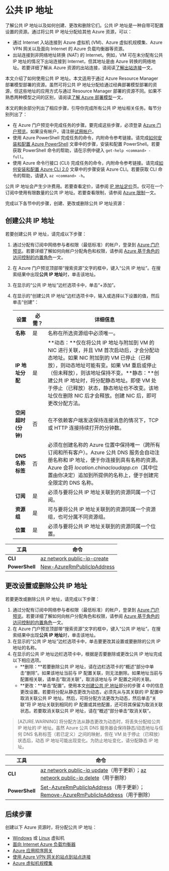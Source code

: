 <properties
    pageTitle="Azure 公共 IP 地址 | Azure"
    description="了解如何创建、修改和删除公共 IP 地址。"
    services="virtual-network"
    documentationcenter="na"
    author="jimdial"
    manager="timlt"
    editor=""
    tags="azure-resource-manager" />
<tags
    ms.assetid="bb71abaf-b2d9-4147-b607-38067a10caf6"
    ms.service="virtual-network"
    ms.devlang="na"
    ms.topic="article"
    ms.tgt_pltfrm="na"
    ms.workload="infrastructure-services"
    ms.date="03/14/2017"
    wacn.date="03/31/2017"
    ms.author="jdial" />  


# 公共 IP 地址

了解公共 IP 地址以及如何创建、更改和删除它们。公共 IP 地址是一种自带可配置设置的资源。通过将公共 IP 地址分配给其他 Azure 资源，可以：
- 通过 Internet 入站连接到 Azure 虚拟机 (VM)、Azure 虚拟机规模集、Azure VPN 网关以及面向 Internet 的 Azure 负载均衡器等资源。
- 出站连接到非网络地址转换 (NAT) 的 Internet。例如，VM 可在未分配有公共 IP 地址的情况下出站连接到 Internet，但其地址是由 Azure 转换的网络地址。若要详细了解从 Azure 资源的出站连接，请阅读[了解出站连接](/documentation/articles/load-balancer-outbound-connections/)一文。

本文介绍了如何使用公共 IP 地址。本文适用于通过 Azure Resource Manager 部署模型部署的资源。虽然可将公共 IP 地址分配给通过经典部署模型部署的资源，但这些地址的应用方式与通过 Resource Manager 部署的资源不同。如果不熟悉两种模型之间的区别，请阅读[了解 Azure 部署模型](/documentation/articles/resource-manager-deployment-model/)一文。

本文的剩余部分列出了相应步骤，引导你完成所有公共 IP 地址相关任务。每节分别列出了：
- 在 Azure 门户预览中完成任务的步骤。要完成这些步骤，必须登录 [Azure 门户预览](http://portal.azure.cn)。如果没有帐户，请注册[试用帐户](/pricing/1rmb-trial/)。
- 使用 Azure PowerShell 完成任务的命令，内附命令参考链接。请完成[如何安装和配置 Azure PowerShell](https://docs.microsoft.com/powershell/azureps-cmdlets-docs) 文章中的步骤，安装和配置 PowerShell。若要获取 PowerShell 命令的帮助，请在示例中键入 `get-help <command> -full`。
- 使用 Azure 命令行接口 (CLI) 完成任务的命令，内附命令参考链接。请完成[如何安装和配置 Azure CLI 2.0](https://docs.microsoft.com/cli/azure/install-azure-cli) 文章中的步骤安装 Azure CLI。若要获取 CLI 命令的帮助，请键入 `az <command> -h`。

公共 IP 地址会产生少许费用。若要查看定价，请参阅 [IP 地址定价](/pricing/details/reserved-ip-addresses/)页。仅可在一个订阅中使用有限数量的公共 IP 地址。若要查看限制，请参阅 [Azure 限制](/documentation/articles/azure-subscription-service-limits/#azure-resource-manager-virtual-networking-limits)一文。

完成以下各节中的步骤，创建、更改或删除公共 IP 地址资源：

## <a name="create"></a>创建公共 IP 地址

若要创建公共 IP 地址，请完成以下步骤：
1. 通过分配有订阅中网络参与者权限（最低标准）的帐户，登录到 [Azure 门户预览](https://portal.azure.cn)。若要详细了解如何向帐户分配角色和权限，请参阅 [Azure 基于角色的访问控制的内置角色](/documentation/articles/role-based-access-built-in-roles/#network-contributor)一文。
2. 在 Azure 门户预览顶部带“搜索资源”文字的框中，键入“公共 IP 地址”。在搜索结果中出现**公共 IP 地址**时，单击该地址。
3. 在显示的“公共 IP 地址”边栏选项卡中，单击“+添加”。
4. 在显示的“创建公共 IP 地址”边栏选项卡中，输入或选择以下设置的值，然后单击“创建”：

	|**设置**|必需？|**详细信息**|
	|---|---|---|
	|**名称**|是|名称在所选资源组中必须唯一。|
	|**IP 地址分配**|是|**动态：**仅在将公共 IP 地址与附加到 VM 的 NIC 进行关联，并且 VM 首次启动后，才会分配动态地址。如果 NIC 附加到的 VM 已停止（已释放），则动态地址可能有变。如果 VM 重启或停止（但未释放），则该地址保持不变。**静态：**创建公共 IP 地址时，将分配静态地址。即使 VM 处于停止（已释放）状态，静态地址也不改变。该地址仅在删除 NIC 后才会释放。创建 NIC 后，即可更改分配方法。|
	|**空闲超时(分钟)**|否|在不依赖客户端发送保持连接消息的情况下，TCP 或 HTTP 连接持续打开的分钟数。|
	|**DNS 名称标签**|否|必须在创建名称的 Azure 位置中保持唯一（跨所有订阅和所有客户）。Azure 公共 DNS 服务会自动注册名称和 IP 地址，便于你连接到具有名称的资源。Azure 会将 *location.chinacloudapp.cn*（其中位置由你决定）追加到所提供的名称上，便于创建完全限定的 DNS 名称。 |
	|**订阅**|是|必须与要将公共 IP 地址关联到的资源同属一个订阅。|
	|**资源组**|是|可与要将公共 IP 地址关联到的资源同属一个资源组，也可分属不同资源组。|
	|**位置**|是|必须与要将公共 IP 地址关联到的资源同属一个位置。|

|**工具**|**命令**|
|---|---|
|**CLI**|[az network public-ip-create](https://docs.microsoft.com/cli/azure/network/public-ip#create)|
|**PowerShell**|[New-AzureRmPublicIpAddress](https://docs.microsoft.com/powershell/resourcemanager/azurerm.network/v3.4.0/new-azurermpublicipaddress)|

## <a name="change"></a>更改设置或删除公共 IP 地址

若要更改或删除公共 IP 地址，请完成以下步骤：

1. 通过分配有订阅中网络参与者权限（最低标准）的帐户，登录到 [Azure 门户预览](https://portal.azure.cn)。若要详细了解如何向帐户分配角色和权限，请参阅 [Azure 基于角色的访问控制的内置角色](/documentation/articles/role-based-access-built-in-roles/#network-contributor)一文。
2. 在 Azure 门户预览顶部带“搜索资源”文字的框中，键入“公共 IP 地址”。在搜索结果中出现**公共 IP 地址**时，单击该地址。
3. 在显示的“公共 IP 地址”边栏选项卡中，单击要更改其设置或要删除的公共 IP 地址的名称。
4. 在显示的公共 IP 地址边栏选项卡中，根据是否要删除或更改公共 IP 地址完成以下相应选项。
    - **删除：**若要删除公共 IP 地址，请在边栏选项卡的“概述”部分中单击“删除”。如果该地址当前与 IP 配置关联，则无法删除。如果地址当前与配置相关联，请单击“取消关联”，取消该地址与 IP 配置之间的关联。
    - **更改：**单击“配置”。使用本文[创建公共 IP 地址](#create)部分的步骤 4 中的信息更改设置。若要将分配从静态更改为动态，必须先从与其关联的 IP 配置中取消关联公共 IP 地址。然后，可将分配方法更改为动态，然后单击“关联”将 IP 地址关联到相同的 IP 配置或其他配置，还可将其保留为取消关联状态。若要取消关联公共 IP 地址，请在“概述”部分单击“取消关联”。

>[AZURE.WARNING]
将分配方法从静态更改为动态时，将丢失分配给公共 IP 地址的 IP 地址。虽然 Azure 公共 DNS 服务器会保持静态/动态地址与任何 DNS 名称标签（若已定义）之间的映射，但在 VM 处于停止（已释放）状态后，动态 IP 地址可能出现变化。为防止地址变化，请分配静态 IP 地址。

|**工具**|**命令**|
|---|---|
|**CLI**|[az network public-ip update](https://docs.microsoft.com/cli/azure/network/public-ip#update)（用于更新）；[az network public-ip delete](https://docs.microsoft.com/cli/azure/network/public-ip#delete)（用于删除）|
|**PowerShell**|[Set-AzureRmPublicIpAddress](https://docs.microsoft.com/powershell/resourcemanager/azurerm.network/v3.4.0/set-azurermpublicipaddress)（用于更新）；[Remove-AzureRmPublicIpAddress](https://docs.microsoft.com/powershell/resourcemanager/azurerm.network/v3.4.0/remove-azurermpublicipaddress)（用于删除）|

## <a name="next-steps"></a>后续步骤
创建以下 Azure 资源时，将分配公共 IP 地址：

- [Windows](/documentation/articles/virtual-machines-windows-hero-tutorial/) 或 [Linux](/documentation/articles/virtual-machines-linux-quick-create-portal/) 虚拟机
- [面向 Internet Azure 负载均衡器](/documentation/articles/load-balancer-get-started-internet-portal/)
- [Azure 应用程序网关](/documentation/articles/application-gateway-create-gateway-portal/)
- [使用 Azure VPN 网关的站点到站点连接](/documentation/articles/vpn-gateway-howto-site-to-site-resource-manager-portal/)
- [Azure 虚拟机规模集](/documentation/articles/virtual-machine-scale-sets-portal-create/)

<!---HONumber=Mooncake_0327_2017-->